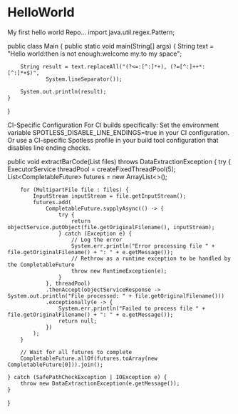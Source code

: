 # HelloWorld
My first hello world Repo...
import java.util.regex.Pattern;

public class Main {
    public static void main(String[] args) {
        String text = "Hello world:then is not enough:welcome my:to my space";

        String result = text.replaceAll("(?<=:[^:]*+), (?=[^:]++*:[^:]*+$)", 
                System.lineSeparator());

        System.out.println(result);
    }
}

CI-Specific Configuration
For CI builds specifically:
Set the environment variable SPOTLESS_DISABLE_LINE_ENDINGS=true in your CI configuration.
Or use a CI-specific Spotless profile in your build tool configuration that disables line ending checks.

public void extractBarCode(List<MultipartFile> files) throws DataExtractionException {
    try {
        ExecutorService threadPool = createFixedThreadPool(5);
        List<CompletableFuture<Void>> futures = new ArrayList<>();

        for (MultipartFile file : files) {
            InputStream inputStream = file.getInputStream();
            futures.add(
                CompletableFuture.supplyAsync(() -> {
                    try {
                        return objectService.putObject(file.getOriginalFilename(), inputStream);
                    } catch (Exception e) {
                        // Log the error
                        System.err.println("Error processing file " + file.getOriginalFilename() + ": " + e.getMessage());
                        // Rethrow as a runtime exception to be handled by the CompletableFuture
                        throw new RuntimeException(e);
                    }
                }, threadPool)
                .thenAccept(objectServiceResponse -> System.out.println("File processed: " + file.getOriginalFilename()))
                .exceptionally(e -> {
                    System.err.println("Failed to process file " + file.getOriginalFilename() + ": " + e.getMessage());
                    return null;
                })
            );
        }

        // Wait for all futures to complete
        CompletableFuture.allOf(futures.toArray(new CompletableFuture[0])).join();

    } catch (SafePathCheckException | IOException e) {
        throw new DataExtractionException(e.getMessage());
    }
}

